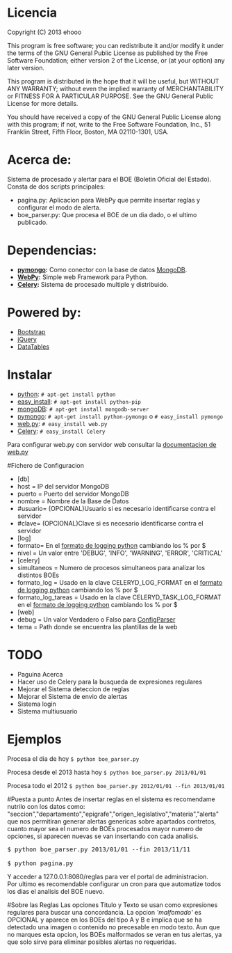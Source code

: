 # Licencia
Copyright (C) 2013  ehooo

This program is free software; you can redistribute it and/or
modify it under the terms of the GNU General Public License
as published by the Free Software Foundation; either version 2
of the License, or (at your option) any later version.

This program is distributed in the hope that it will be useful,
but WITHOUT ANY WARRANTY; without even the implied warranty of
MERCHANTABILITY or FITNESS FOR A PARTICULAR PURPOSE.  See the
GNU General Public License for more details.

You should have received a copy of the GNU General Public License
along with this program; if not, write to the Free Software
Foundation, Inc., 51 Franklin Street, Fifth Floor, Boston, MA  02110-1301, USA.

# Acerca de:
Sistema de procesado y alertar para el BOE (Boletin Oficial del Estado).<br/>
Consta de dos scripts principales:

* pagina.py: Aplicacion para WebPy que permite insertar reglas y configurar el modo de alerta.
* boe_parser.py: Que procesa el BOE de un dia dado, o el ultimo publicado.

# Dependencias:
* __[pymongo](http://api.mongodb.org/python/current/ "PyMongo"):__ Como conector con la base de datos [MongoDB](http://www.mongodb.org/).
* __[WebPy](https://github.com/webpy/webpy "Framework WebPy"):__ Simple web Framework para Python.
* __[Celery](https://github.com/webpy/webpy "Framework WebPy"):__ Sistema de procesado multiple y distribuido.

# Powered by:
* [Bootstrap](http://getbootstrap.com/getting-started/)
* [jQuery](http://jquery.com/download/)
* [DataTables](http://datatables.net/download/)

# Instalar
* [python](http://www.python.org/download/): `# apt-get install python`
 * [easy\_install](https://pypi.python.org/pypi/setuptools): `# apt-get install python-pip`
* [mongoDB](http://www.mongodb.org/downloads): `# apt-get install mongodb-server`
* [pymongo](http://api.mongodb.org/python/current/installation.html): `# apt-get install python-pymongo` o `# easy_install pymongo`
* [web.py](http://webpy.org/install): `# easy_install web.py`
* [Celery](http://www.celeryproject.org/install/): `# easy_install Celery`

Para configurar web.py con servidor web consultar la [documentacion de web.py](http://webpy.org/cookbook/)

#Fichero de Configuracion
* [db]
 * host = IP del servidor MongoDB
 * puerto = Puerto del servidor MongoDB
 * nombre = Nombre de la Base de Datos
 *  #usuario= (OPCIONAL)Usuario si es necesario identificarse contra el servidor
 *  #clave= (OPCIONAL)Clave si es necesario identificarse contra el servidor
* [log]
 * formato= En el [formato de logging python](http://docs.python.org/2/library/logging.html#logrecord-attributes) cambiando los % por $ 
 * nivel = Un valor entre 'DEBUG', 'INFO', 'WARNING', 'ERROR', 'CRITICAL'
* [celery]
 * simultaneos = Numero de procesos simultaneos para analizar los distintos BOEs
 * formato_log = Usado en la clave CELERYD\_LOG_FORMAT en el [formato de logging python](http://docs.python.org/2/library/logging.html#logrecord-attributes) cambiando los % por $
 * formato_log_tareas = Usado en la clave CELERYD\_TASK\_LOG\_FORMAT en el [formato de logging python](http://docs.python.org/2/library/logging.html#logrecord-attributes) cambiando los % por $
* [web]
 * debug = Un valor Verdadero o Falso para [ConfigParser](http://docs.python.org/2/library/#ConfigParser.RawConfigParser.getboolean)
 * tema = Path donde se encuentra las plantillas de la web

# TODO
* Paguina Acerca
* Hacer uso de Celery para la busqueda de expresiones regulares
* Mejorar el Sistema deteccion de reglas
* Mejorar el Sistema de envio de alertas
* Sistema login
* Sistema multiusuario

# Ejemplos
Procesa el dia de hoy
`$ python boe_parser.py`

Procesa desde el 2013 hasta hoy
`$ python boe_parser.py 2013/01/01`

Procesa todo el 2012
`$ python boe_parser.py 2012/01/01 --fin 2013/01/01`

#Puesta a punto
Antes de insertar reglas en el sistema es recomendame nutrilo con los datos como:
"seccion","departamento","epigrafe","origen\_legislativo","materia","alerta"
que nos permitiran generar alertas genericas sobre apartados contretos, cuanto mayor sea el numero de
BOEs procesados mayor numero de opciones, si aparecen nuevas se van insertando con cada analisis.
<pre>
$ python boe_parser.py 2013/01/01 --fin 2013/11/11

$ python pagina.py
</pre>
Y acceder a 127.0.0.1:8080/reglas para ver el portal de administracion.<br/>
Por ultimo es recomendable configurar un cron para que automatize todos los dias el analisis del BOE nuevo.

#Sobre las Reglas
Las opciones Titulo y Texto se usan como expresiones regulares para buscar una concordancia.
La opcion _'malfomado'_ es OPCIONAL y aparece en los BOEs del tipo A y B e implica que se ha detectado una imagen o contenido no precesable en modo texto.
Aun que no marques esta opcion, los BOEs malformados se veran en tus alertas, ya que solo sirve para eliminar posibles alertas no requeridas.

